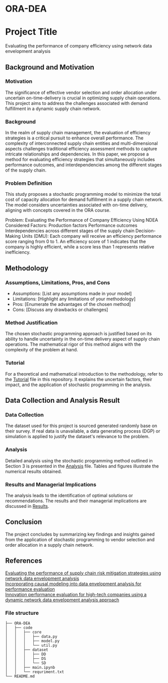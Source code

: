 # ORA-DEA

# Project Title
Evaluating the performance of company efficiency using network data envelopment analysis

## Background and Motivation

### Motivation
The significance of effective vendor selection and order allocation under uncertain on-time-delivery is crucial in optimizing supply chain operations. This project aims to address the challenges associated with demand fulfillment in a dynamic supply chain network.

### Background
In the realm of supply chain management, the evaluation of efficiency strategies is a critical pursuit to enhance overall performance. 
The complexity of interconnected supply chain entities and multi-dimensional aspects challenges traditional efficiency assessment methods to capture intricate relationships and dependencies.
In this paper, we propose a method for evaluating efficiency strategies that simultaneously includes performance outcomes, and interdependencies among the different stages of the supply chain. 

### Problem Definition
This study proposes a stochastic programming model to minimize the total cost of capacity allocation for demand fulfillment in a supply chain network. The model considers uncertainties associated with on-time delivery, aligning with concepts covered in the ORA course.

Problem:
Evaluating the Performance of Company Efficiency Using NDEA
Considered Factors:
Production factors
Performance outcomes
Interdependencies across different stages of the supply chain
Decision-Making Units (DMU):
Each company will receive an efficiency performance score ranging from 0 to 1.
An efficiency score of 1 indicates that the company is highly efficient, while a score less than 1 represents relative inefficiency.


## Methodology

### Assumptions, Limitations, Pros, and Cons
- Assumptions: [List any assumptions made in your model]
- Limitations: [Highlight any limitations of your methodology]
- Pros: [Enumerate the advantages of the chosen method]
- Cons: [Discuss any drawbacks or challenges]

### Method Justification
The chosen stochastic programming approach is justified based on its ability to handle uncertainty in the on-time delivery aspect of supply chain operations. The mathematical rigor of this method aligns with the complexity of the problem at hand.

### Tutorial
For a theoretical and mathematical introduction to the methodology, refer to the [Tutorial](./tutorial.md) file in this repository. It explains the uncertain factors, their impact, and the application of stochastic programming in the analysis.

## Data Collection and Analysis Result

### Data Collection
The dataset used for this project is sourced generated randomly base on their survey. If real data is unavailable, a data generating process (DGP) or simulation is applied to justify the dataset's relevance to the problem.

### Analysis
Detailed analysis using the stochastic programming method outlined in Section 3 is presented in the [Analysis](./analysis.md) file. Tables and figures illustrate the numerical results obtained.

### Results and Managerial Implications
The analysis leads to the identification of optimal solutions or recommendations. The results and their managerial implications are discussed in [Results](./results.md).

## Conclusion
The project concludes by summarizing key findings and insights gained from the application of stochastic programming to vendor selection and order allocation in a supply chain network. 

## References
[Evaluating the performance of supply chain risk mitigation strategies using network data envelopment analysis](https://www.sciencedirect.com/science/article/pii/S0377221722002235) \
[Incorporating causal modeling into data envelopment analysis for performance evaluation](https://link.springer.com/article/10.1007/s10479-023-05486-0) \
[Innovation performance evaluation for high-tech companies using a dynamic network data envelopment analysis approach](https://www.sciencedirect.com/science/article/abs/pii/S0377221720308870)


<!-- 
limitation/future work ?
-> input dimension
how to improve?

insight???
論文與實務之間的關聯（思考問題 > 思考解法）
high level -->

### File structure
```
├── ORA-DEA
│   ├── code
│   │   ├── core
│   │   │   ├── data.py
│   │   │   ├── model.py
│   │   │   └── util.py
│   │   ├── dataset
│   │   │   ├── DD
│   │   │   ├── DS
│   │   │   └── SD
│   │   ├── main.ipynb
│   │   └── requriment.txt
└── README.md
```


